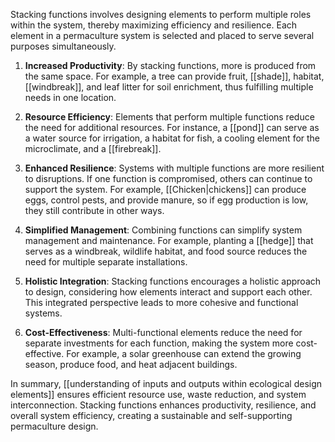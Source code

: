 Stacking functions involves designing elements to perform multiple roles within the system, thereby maximizing efficiency and resilience. Each element in a permaculture system is selected and placed to serve several purposes simultaneously.

1. **Increased Productivity**: By stacking functions, more is produced from the same space. For example, a tree can provide fruit, [[shade]], habitat, [[windbreak]], and leaf litter for soil enrichment, thus fulfilling multiple needs in one location.
    
2. **Resource Efficiency**: Elements that perform multiple functions reduce the need for additional resources. For instance, a [[pond]] can serve as a water source for irrigation, a habitat for fish, a cooling element for the microclimate, and a [[firebreak]].
    
3. **Enhanced Resilience**: Systems with multiple functions are more resilient to disruptions. If one function is compromised, others can continue to support the system. For example, [[Chicken|chickens]] can produce eggs, control pests, and provide manure, so if egg production is low, they still contribute in other ways.
    
4. **Simplified Management**: Combining functions can simplify system management and maintenance. For example, planting a [[hedge]] that serves as a windbreak, wildlife habitat, and food source reduces the need for multiple separate installations.
    
5. **Holistic Integration**: Stacking functions encourages a holistic approach to design, considering how elements interact and support each other. This integrated perspective leads to more cohesive and functional systems.
    
6. **Cost-Effectiveness**: Multi-functional elements reduce the need for separate investments for each function, making the system more cost-effective. For example, a solar greenhouse can extend the growing season, produce food, and heat adjacent buildings.
    

In summary, [[understanding of inputs and outputs within ecological design elements]] ensures efficient resource use, waste reduction, and system interconnection. Stacking functions enhances productivity, resilience, and overall system efficiency, creating a sustainable and self-supporting permaculture design.